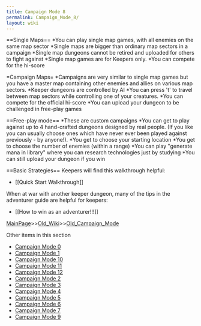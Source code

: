 ```yaml
---
title: Campaign Mode 8
permalink: Campaign_Mode_8/
layout: wiki
---
```

==Single Maps==
*You can play single map games, with all enemies on the same map sector
*Single maps are bigger than ordinary map sectors in a campaign
*Single map dungeons cannot be retired and uploaded for others to fight against
*Single map games are for Keepers only.
*You can compete for the hi-score

=Campaign Maps=
*Campaigns are very similar to single map games but you have a master map containing other enemies and allies on various map sectors.
*Keeper dungeons are controlled by AI
*You can press 't' to travel between map sectors while controlling one of your creatures.
*You can compete for the official hi-score
*You can upload your dungeon to be challenged in free-play games

==Free-play mode==
*These are custom campaigns
*You can get to play against up to 4 hand-crafted dungeons designed by real people. (If you like you can usually choose ones which have never ever been played against previously - by anyone!).
*You get to choose your starting location
*You get to choose the number of enemies (within a range)
*You can play &quot;generate mana in library&quot; where you can research technologies just by studying
*You can still upload your dungeon if you win

==Basic Strategies==
Keepers will find this walkthrough helpful:
* [[Quick Start Walkthrough]]

When at war with another keeper dungeon, many of the tips in the adventurer guide are helpful for keepers:
* [[How to win as an adventurer!!!]]

[MainPage](/keeperrl_wiki/ "wikilink")>>[Old_Wiki](/keeperrl_wiki/Old_Wiki "wikilink")>>[Old_Campaign_Mode](/keeperrl_wiki/Old_Campaign_Mode "wikilink")

Other items in this section
-    [Campaign Mode 0](/keeperrl_wiki/Campaign_Mode_0 "wikilink")
-    [Campaign Mode 1](/keeperrl_wiki/Campaign_Mode_1 "wikilink")
-    [Campaign Mode 10](/keeperrl_wiki/Campaign_Mode_10 "wikilink")
-    [Campaign Mode 11](/keeperrl_wiki/Campaign_Mode_11 "wikilink")
-    [Campaign Mode 12](/keeperrl_wiki/Campaign_Mode_12 "wikilink")
-    [Campaign Mode 2](/keeperrl_wiki/Campaign_Mode_2 "wikilink")
-    [Campaign Mode 3](/keeperrl_wiki/Campaign_Mode_3 "wikilink")
-    [Campaign Mode 4](/keeperrl_wiki/Campaign_Mode_4 "wikilink")
-    [Campaign Mode 5](/keeperrl_wiki/Campaign_Mode_5 "wikilink")
-    [Campaign Mode 6](/keeperrl_wiki/Campaign_Mode_6 "wikilink")
-    [Campaign Mode 7](/keeperrl_wiki/Campaign_Mode_7 "wikilink")
-    [Campaign Mode 9](/keeperrl_wiki/Campaign_Mode_9 "wikilink")
